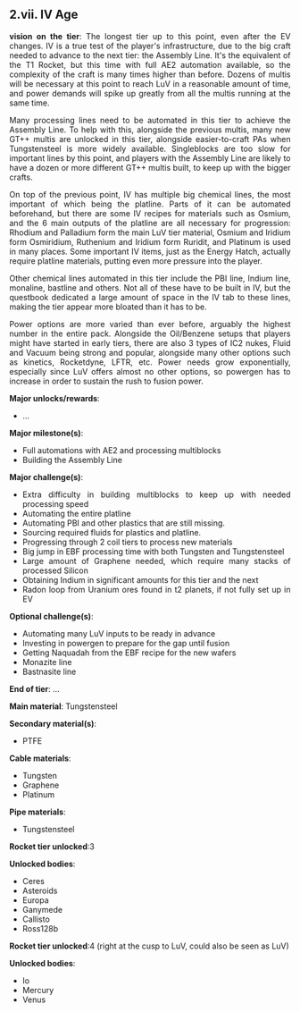 ## 2.vii. IV Age
<div align="justify">

**vision on the tier**:
The longest tier up to this point, even after the EV changes. IV is a true test of the player's infrastructure, due to the big craft needed to advance to the next tier: the Assembly Line. It's the equivalent of the T1 Rocket, but this time with full AE2 automation available, so the complexity of the craft is many times higher than before. Dozens of multis will be necessary at this point to reach LuV in a reasonable amount of time, and power demands will spike up greatly from all the multis running at the same time.

Many processing lines need to be automated in this tier to achieve the Assembly Line. To help with this, alongside the previous multis, many new GT++ multis are unlocked in this tier, alongside easier-to-craft PAs when Tungstensteel is more widely available. Singleblocks are too slow for important lines by this point, and players with the Assembly Line are likely to have a dozen or more different GT++ multis built, to keep up with the bigger crafts.

On top of the previous point, IV has multiple big chemical lines, the most important of which being the platline. Parts of it can be automated beforehand, but there are some IV recipes for materials such as Osmium, and the 6 main outputs of the platline are all necessary for progression: Rhodium and Palladium form the main LuV tier material, Osmium and Iridium form Osmiridium, Ruthenium and Iridium form Ruridit, and Platinum is used in many places. Some important IV items, just as the Energy Hatch, actually require platline materials, putting even more pressure into the player.

Other chemical lines automated in this tier include the PBI line, Indium line, monaline, bastline and others. Not all of these have to be built in IV, but the questbook dedicated a large amount of space in the IV tab to these lines, making the tier appear more bloated than it has to be.

Power options are more varied than ever before, arguably the highest number in the entire pack. Alongside the Oil/Benzene setups that players might have started in early tiers, there are also 3 types of IC2 nukes, Fluid and Vacuum being strong and popular, alongside many other options such as kinetics, Rocketdyne, LFTR, etc. Power needs grow exponentially, especially since LuV offers almost no other options, so powergen has to increase in order to sustain the rush to fusion power.


**Major unlocks/rewards**:
- ...

**Major milestone(s)**:
- Full automations with AE2 and processing multiblocks
- Building the Assembly Line

**Major challenge(s)**:
- Extra difficulty in building multiblocks to keep up with needed processing speed
- Automating the entire platline
- Automating PBI and other plastics that are still missing.
- Sourcing required fluids for plastics and platline.
- Progressing through 2 coil tiers to process new materials
- Big jump in EBF processing time with both Tungsten and Tungstensteel
- Large amount of Graphene needed, which require many stacks of processed Silicon
- Obtaining Indium in significant amounts for this tier and the next
- Radon loop from Uranium ores found in t2 planets, if not fully set up in EV

**Optional challenge(s)**:
- Automating many LuV inputs to be ready in advance
- Investing in powergen to prepare for the gap until fusion
- Getting Naquadah from the EBF recipe for the new wafers
- Monazite line
- Bastnasite line

**End of tier**: ...

**Main material**: Tungstensteel

**Secondary material(s)**:
- PTFE

**Cable materials**:
- Tungsten
- Graphene
- Platinum

**Pipe materials**:
- Tungstensteel

**Rocket tier unlocked**:3

**Unlocked bodies**:
- Ceres
- Asteroids
- Europa
- Ganymede
- Callisto
- Ross128b

**Rocket tier unlocked**:4 (right at the cusp to LuV, could also be seen as LuV)

**Unlocked bodies**:
- Io
- Mercury
- Venus

</div>